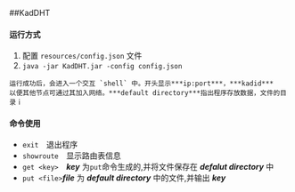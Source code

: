 ##KadDHT

#### 运行方式

   1. 配置 `resources/config.json` 文件
   2. ```java -jar KadDHT.jar -config config.json```
   
    运行成功后，会进入一个交互 `shell` 中。开头显示***ip:port***，***kadid***
    以便其他节点可通过其加入网络。***default directory***指出程序存放数据，文件的目录ｉ
    
    
#### 命令使用
   * ```exit```　退出程序
   * ```showroute```　显示路由表信息
   * ```get <key>```　***key*** 为`put`命令生成的,并将文件保存在 ***defalut directory*** 中
   * ```put <file>```***file*** 为 ***default directory*** 中的文件,并输出 ***key***